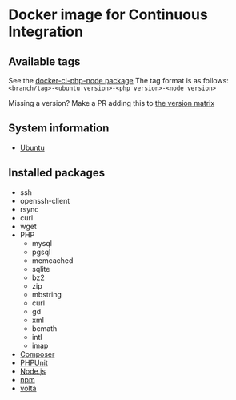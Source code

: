 # Docker image for Continuous Integration

## Available tags

See the [docker-ci-php-node package](https://github.com/justbetter/docker-ci-php-node/pkgs/container/docker-ci-php-node)
The tag format is as follows: `<branch/tag>-<ubuntu version>-<php version>-<node version>`

Missing a version? Make a PR adding this to [the version matrix](https://github.com/justbetter/docker-ci-php-node/blob/master/.github/workflows/push-docker-container.yml)

## System information
  * [Ubuntu](https://ubuntu.com/)

## Installed packages
  * ssh
  * openssh-client
  * rsync
  * curl
  * wget
  * PHP
    * mysql
    * pgsql
    * memcached
    * sqlite
    * bz2
    * zip
    * mbstring
    * curl
    * gd
    * xml
    * bcmath
    * intl
    * imap
  * [Composer](https://getcomposer.org/)
  * [PHPUnit](https://phpunit.de/)
  * [Node.js](https://nodejs.org/)
  * [npm](https://www.npmjs.com/)
  * [volta](https://volta.sh/)